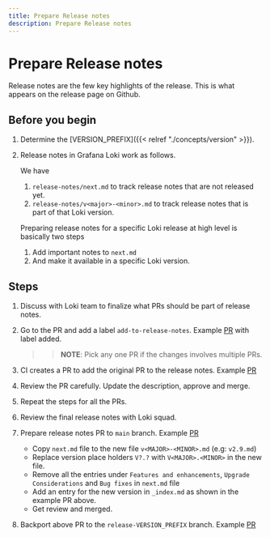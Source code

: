 ```yaml
---
title: Prepare Release notes
description: Prepare Release notes
---
```

# Prepare Release notes

Release notes are the few key highlights of the release. This is what appears on the release page on Github.

## Before you begin

1. Determine the [VERSION_PREFIX]({{< relref "./concepts/version" >}}).

1. Release notes in Grafana Loki work as follows.

	We have
	1. `release-notes/next.md` to track release notes that are not released yet.
	1. `release-notes/v<major>-<minor>.md` to track release notes that is part of that Loki version.

	Preparing release notes for a specific Loki release at high level is basically two steps
	1. Add important notes to `next.md`
	1. And make it available in a specific Loki version.

## Steps

1. Discuss with Loki team to finalize what PRs should be part of release notes.

1. Go to the PR and add a label `add-to-release-notes`. Example [PR](https://github.com/grafana/loki/pull/10213) with label added.

	>>**NOTE**: Pick any one PR if the changes involves multiple PRs.

1. CI creates a PR to add the original PR to the release notes. Example [PR](https://github.com/grafana/loki/pull/10359)

1. Review the PR carefully. Update the description, approve and merge.

1. Repeat the steps for all the PRs.

1. Review the final release notes with Loki squad.

1. Prepare release notes PR to `main` branch. Example [PR](https://github.com/grafana/loki/pull/9004/)
   * Copy `next.md` file to the new file `v<MAJOR>-<MINOR>.md` (e.g: `v2.9.md`)
   * Replace version place holders `V?.?` with `V<MAJOR>.<MINOR>` in the new file.
   * Remove all the entries under `Features and enhancements`, `Upgrade Considerations` and `Bug fixes` in `next.md` file
   * Add an entry for the new version in `_index.md` as shown in the example PR above.
   * Get review and merged.

1. Backport above PR to the `release-VERSION_PREFIX` branch. Example [PR](https://github.com/grafana/loki/pull/10482)
